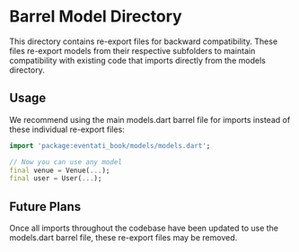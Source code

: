 # Barrel Model Directory

This directory contains re-export files for backward compatibility. These files re-export models from their respective subfolders to maintain compatibility with existing code that imports directly from the models directory.

## Usage

We recommend using the main models.dart barrel file for imports instead of these individual re-export files:

```dart
import 'package:eventati_book/models/models.dart';

// Now you can use any model
final venue = Venue(...);
final user = User(...);
```

## Future Plans

Once all imports throughout the codebase have been updated to use the models.dart barrel file, these re-export files may be removed.
